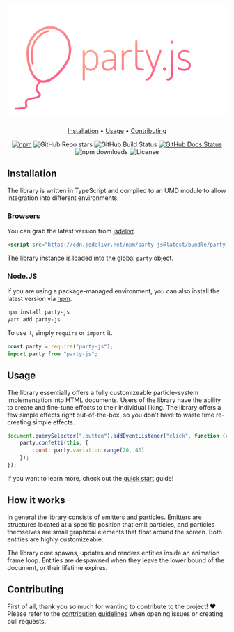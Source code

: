 <h1 align="center">
    <img src="https://raw.githubusercontent.com/yiliansource/party-js/main/.github/banner.svg"/>
</h1>

<p align="center">
    <a href="#installation">Installation</a> •
    <a href="#usage">Usage</a> •
    <a href="#contributing">Contributing</a>
</p>

<p align="center">
    <a href="https://www.npmjs.com/package/party-js"><img alt="npm" src="https://img.shields.io/npm/v/party-js?style=flat"/></a>
    <img alt="GitHub Repo stars" src="https://img.shields.io/github/stars/yiliansource/party-js?style=flat">
    <img alt="GitHub Build Status" src="https://img.shields.io/github/workflow/status/yiliansource/party-js/Node.js%20CI?style=flat&logo=Node.js">
    <a href="https://party.js.org/"><img alt="GitHub Docs Status" src="https://img.shields.io/github/workflow/status/yiliansource/party-js/Deploy%20documentation?color=blue&label=docs&logo=Read%20the%20Docs&logoColor=white"></a>
    <img alt="npm downloads" src="https://img.shields.io/npm/dm/party-js?style=flat">
    <img alt="License" src="https://img.shields.io/github/license/yiliansource/party-js?style=flat"/>
</p>

## Installation

The library is written in TypeScript and compiled to an UMD module to allow integration into different environments.

### Browsers

You can grab the latest version from [jsdelivr](https://www.jsdelivr.com/).

```html
<script src="https://cdn.jsdelivr.net/npm/party-js@latest/bundle/party.min.js"></script>
```

The library instance is loaded into the global `party` object.

### Node.JS

If you are using a package-managed environment, you can also install the latest version via [npm].

```sh
npm install party-js
yarn add party-js
```

To use it, simply `require` or `import` it.

```ts
const party = require("party-js");
import party from "party-js";
```

## Usage

The library essentially offers a fully customizeable particle-system implementation into HTML documents. Users of the library have the ability to create and fine-tune effects to their individual liking. The library offers a few simple effects right out-of-the-box, so you don't have to waste time re-creating simple effects.

```js
document.querySelector(".button").addEventListener("click", function (e) {
    party.confetti(this, {
        count: party.variation.range(20, 40),
    });
});
```

If you want to learn more, check out the [quick start][quick-start] guide!

## How it works

In general the library consists of emitters and particles. Emitters are structures located at a specific position that emit particles, and particles themselves are small graphical elements that float around the screen. Both entities are highly customizeable.

The library core spawns, updates and renders entities inside an animation frame loop. Entities are despawned when they leave the lower bound of the document, or their lifetime expires.

## Contributing

First of all, thank you so much for wanting to contribute to the project! ❤  
Please refer to the [contribution guidelines][contributing] when opening issues or creating pull requests.

[contributing]: ./.github/CONTRIBUTING.md
[npm]: https://www.npmjs.com/package/party-js
[issues]: https://github.com/yilianyource/party-js/issues
[quick-start]: https://party.js.org//docs/
